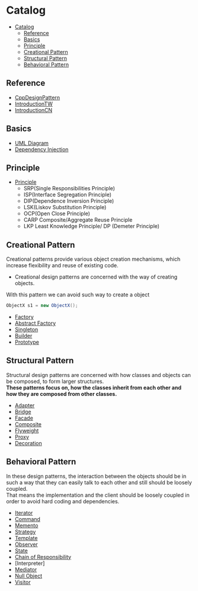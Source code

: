 # Catalog

- [Catalog](#catalog)
  - [Reference](#reference)
  - [Basics](#basics)
  - [Principle](#principle)
  - [Creational Pattern](#creational-pattern)
  - [Structural Pattern](#structural-pattern)
  - [Behavioral Pattern](#behavioral-pattern)
## Reference

- [CppDesignPattern](https://medium.com/must-know-computer-science/basic-design-patterns-in-c-39bd3d477a5c)  
- [IntroductionTW](https://ianjustin39.github.io/ianlife/design-pattern/singleton-pattern/)
- [IntroductionCN](https://www.cnblogs.com/HOsystem/p/14660488.html#%E5%88%9B%E5%BB%BA%E5%9E%8B%E6%A8%A1%E5%BC%8F)  


## Basics
* [UML Diagram](_UMLDiagram.md)
* [Dependency Injection](_DependencyInjection.md)

## Principle
- [Principle](_Principle.md)
  - SRP(Single Responsibilities Principle)
  - ISP(Interface Segregation Principle)
  - DIP(Dependence Inversion Principle)
  - LSK(Liskov Substitution Principle)
  - OCP(Open Close Principle)
  - CARP	Composite/Aggregate Reuse Principle
  - LKP	Least Knowledge Principle/ DP (Demeter Principle)

## Creational Pattern
Creational patterns provide various object creation mechanisms, which increase flexibility and reuse of existing code.
- Creational design patterns are concerned with the way of creating objects. 

With this pattern we can avoid such way to create a object  
```Java
ObjectX s1 = new ObjectX();  
```

* [Factory](C_Factory.md)
* [Abstract Factory](C_AbstractFactory.md) 
* [Singleton](C_Singleton.md)
* [Builder](C_Builder.md)
* [Prototype](C_Prototype.md)

## Structural Pattern
Structural design patterns are concerned with how classes and objects can be composed, to form larger structures.  
**These patterns focus on, how the classes inherit from each other and how they are composed from other classes.**

* [Adapter](S_Adapter.md) 
* [Bridge](S_Bridge.md) 
* [Facade](S_Facade.md)
* [Composite](B_Composite.md)
* [Flyweight](S_Flyweight.md)
* [Proxy](S_Proxy.md)
* [Decoration](S_Decoration.md)

## Behavioral Pattern

In these design patterns, the interaction between the objects should be in such a way that they can easily talk to each other and still should be loosely coupled.   
That means the implementation and the client should be loosely coupled in order to avoid hard coding and dependencies.   

* [Iterator](B_Iterator.md)  
* [Command](B_Command.md)  
* [Memento](B_Memento.md)  
* [Strategy](B_Strategy.md)
* [Template](B_Template.md)
* [Observer](B_Observer.md)
* [State](B_State.md)
* [Chain of Responsibility](B_ChainOfResponsibility.md)
* [Interpreter]
* [Mediator](B_Mediator.md)
* [Null Object](B_NullObject.md)
* [Visitor](B_Visitor.md)


